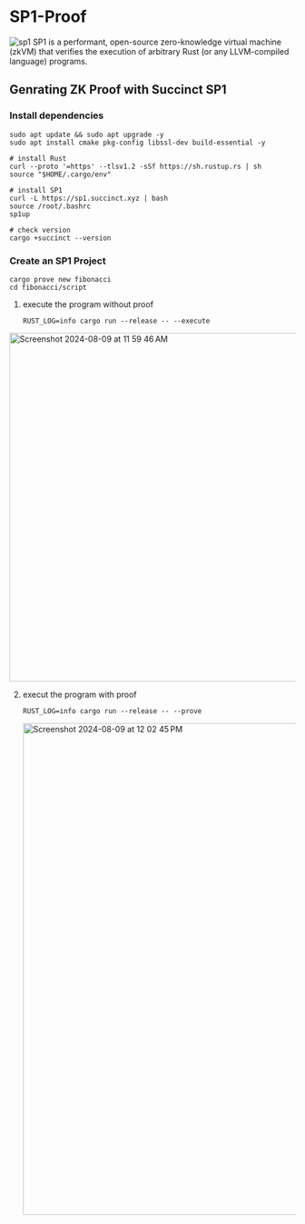 # SP1-Proof
![sp1](https://github.com/user-attachments/assets/54dc9640-b3a6-4e3f-aa95-05332e7c42ef)
SP1 is a performant, open-source zero-knowledge virtual machine (zkVM) that verifies the execution of arbitrary Rust (or any LLVM-compiled language) programs.

## Genrating ZK Proof with Succinct SP1

### Install dependencies
``` 
sudo apt update && sudo apt upgrade -y
sudo apt install cmake pkg-config libssl-dev build-essential -y

# install Rust
curl --proto '=https' --tlsv1.2 -sSf https://sh.rustup.rs | sh
source "$HOME/.cargo/env"

# install SP1
curl -L https://sp1.succinct.xyz | bash
source /root/.bashrc
sp1up

# check version
cargo +succinct --version
```

### Create an SP1 Project
```
cargo prove new fibonacci
cd fibonacci/script
```
1. execute the program without proof
   ```
   RUST_LOG=info cargo run --release -- --execute
   ```
<img width="614" alt="Screenshot 2024-08-09 at 11 59 46 AM" src="https://github.com/user-attachments/assets/02abfdf1-76d6-4541-8b58-75b590126138">

2. execut the program with proof
   ```
   RUST_LOG=info cargo run --release -- --prove
   ```
   <img width="866" alt="Screenshot 2024-08-09 at 12 02 45 PM" src="https://github.com/user-attachments/assets/59699bfc-1f7c-42d9-a9a2-240c37b01530">
